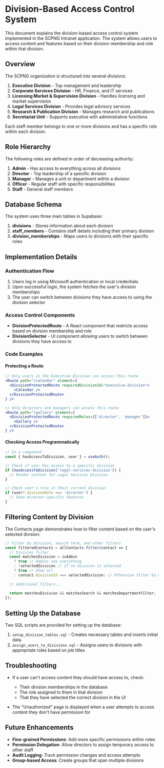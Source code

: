 # Division-Based Access Control System

This document explains the division-based access control system implemented in the SCPNG Intranet application. The system allows users to access content and features based on their division membership and role within that division.

## Overview

The SCPNG organization is structured into several divisions:

1. **Executive Division** - Top management and leadership
2. **Corporate Services Division** - HR, Finance, and IT services 
3. **Licensing Market & Supervision Division** - Handles licensing and market supervision
4. **Legal Services Division** - Provides legal advisory services
5. **Research & Publication Division** - Manages research and publications
6. **Secretariat Unit** - Supports executive with administrative functions

Each staff member belongs to one or more divisions and has a specific role within each division.

## Role Hierarchy

The following roles are defined in order of decreasing authority:

1. **Admin** - Has access to everything across all divisions
2. **Director** - Top leadership of a specific division
3. **Manager** - Manages a unit or department within a division
4. **Officer** - Regular staff with specific responsibilities
5. **Staff** - General staff members

## Database Schema

The system uses three main tables in Supabase:

1. **divisions** - Stores information about each division
2. **staff_members** - Contains staff details including their primary division
3. **division_memberships** - Maps users to divisions with their specific roles

## Implementation Details

### Authentication Flow

1. Users log in using Microsoft authentication or local credentials
2. Upon successful login, the system fetches the user's division memberships
3. The user can switch between divisions they have access to using the division selector

### Access Control Components

- **DivisionProtectedRoute** - A React component that restricts access based on division membership and role
- **DivisionSelector** - UI component allowing users to switch between divisions they have access to

### Code Examples

#### Protecting a Route

```jsx
// Only users in the Executive Division can access this route
<Route path="/calendar" element={
  <DivisionProtectedRoute requiredDivisionId="executive-division">
    <Calendar />
  </DivisionProtectedRoute>
} />

// Only directors and managers can access this route
<Route path="/gallery" element={
  <DivisionProtectedRoute requiredRoles={['director', 'manager']}>
    <Gallery />
  </DivisionProtectedRoute>
} />
```

#### Checking Access Programmatically

```jsx
// In a component
const { hasAccessToDivision, user } = useAuth();

// Check if user has access to a specific division
if (hasAccessToDivision('legal-services-division')) {
  // Render content for Legal Services Division
}

// Check user's role in their current division
if (user?.divisionRole === 'director') {
  // Show director-specific features
}
```

## Filtering Content by Division

The Contacts page demonstrates how to filter content based on the user's selected division:

```jsx
// Filter by division, search term, and other filters
const filteredContacts = allContacts.filter(contact => {
  // Division filter
  const matchesDivision = isAdmin 
    ? true // Admins see everything
    : !selectedDivision // If no division is selected
    ? true // Show all
    : contact.divisionId === selectedDivision; // Otherwise filter by division
    
  // Additional filters...
  
  return matchesDivision && matchesSearch && matchesDepartmentFilter;
});
```

## Setting Up the Database

Two SQL scripts are provided for setting up the database:

1. `setup_division_tables.sql` - Creates necessary tables and inserts initial data
2. `assign_users_to_divisions.sql` - Assigns users to divisions with appropriate roles based on job titles

## Troubleshooting

- If a user can't access content they should have access to, check:
  - Their division memberships in the database
  - The role assigned to them in that division
  - That they have selected the correct division in the UI
  
- The "Unauthorized" page is displayed when a user attempts to access content they don't have permission for

## Future Enhancements

- **Fine-grained Permissions**: Add more specific permissions within roles
- **Permission Delegation**: Allow directors to assign temporary access to other staff
- **Audit Logging**: Track permission changes and access attempts
- **Group-based Access**: Create groups that span multiple divisions 